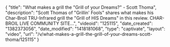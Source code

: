 {
    "title": "What makes a grill the \"Grill of your Dreams?\" - Scott Thoma",
    "description": "Scott Thomas of \"Grillin' Fools\" shares what makes his Char-Broil TRU-Infrared grill the \"Grill of HIS Dreams\" in this review. CHAR-BROIL LIVE COMMUNITY SITE...",
    "videoid": "125115",
    "date_created": "1382373056",
    "date_modified": "1418181068",
    "type": "captivate",
    "layout": "video",
    "url": "\/v\/what-makes-a-grill-the-grill-of-your-dreams-scott-thoma\/125115"
}